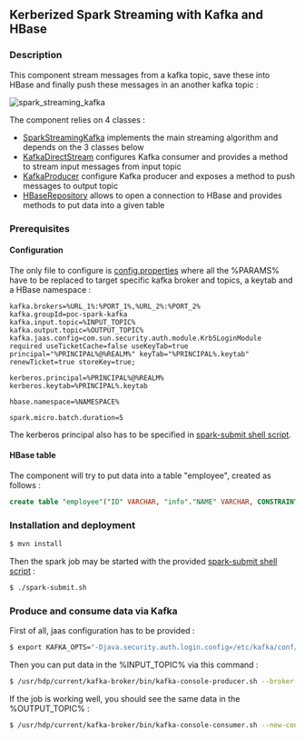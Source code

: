 ## Kerberized Spark Streaming with Kafka and HBase

### Description

This component stream messages from a kafka topic, save these into HBase and finally push these messages in an another kafka topic :

![spark_streaming_kafka](https://user-images.githubusercontent.com/10392318/57933520-cfaec400-78bd-11e9-8a81-2e135bea1752.png)

The component relies on 4 classes :
* [SparkStreamingKafka](src/main/scala/com/kr/SparkStreamingKafka.scala) implements the main streaming algorithm and depends on the 3 classes below
* [KafkaDirectStream](src/main/scala/com/kr/KafkaDirectStream.scala) configures Kafka consumer and provides a method to stream input messages from input topic
* [KafkaProducer](src/main/scala/com/kr/KafkaProducer.scala) configure Kafka producer and exposes a method to push messages to output topic
* [HBaseRepository](src/main/scala/com/kr/HBaseRepository.scala) allows to open a connection to HBase and provides methods to put data into a given table

### Prerequisites

#### Configuration

The only file to configure is [config.properties](config.properties) where all the %PARAMS% have to be replaced to target specific kafka broker and topics, a keytab and a HBase namespace :

```properties
kafka.brokers=%URL_1%:%PORT_1%,%URL_2%:%PORT_2%
kafka.groupId=poc-spark-kafka
kafka.input.topic=%INPUT_TOPIC%
kafka.output.topic=%OUTPUT_TOPIC%
kafka.jaas.config=com.sun.security.auth.module.Krb5LoginModule required useTicketCache=false useKeyTab=true principal="%PRINCIPAL%@%REALM%" keyTab="%PRINCIPAL%.keytab" renewTicket=true storeKey=true;

kerberos.principal=%PRINCIPAL%@%REALM%
kerberos.keytab=%PRINCIPAL%.keytab

hbase.namespace=%NAMESPACE%

spark.micro.batch.duration=5
```

The kerberos principal also has to be specified in [spark-submit shell script](spark-submit.sh).

#### HBase table

The component will try to put data into a table "employee", created as follows :

```sql
create table "employee"("ID" VARCHAR, "info"."NAME" VARCHAR, CONSTRAINT pk PRIMARY KEY(ID));
```

### Installation and deployment

```bash
$ mvn install
```
Then the spark job may be started with the provided [spark-submit shell script](spark-submit.sh) :
```bash
$ ./spark-submit.sh
```

### Produce and consume data via Kafka

First of all, jaas configuration has to be provided :
```bash
$ export KAFKA_OPTS="-Djava.security.auth.login.config=/etc/kafka/conf/kafka_client_jaas.conf"
```

Then you can put data in the %INPUT_TOPIC% via this command :
```bash
$ /usr/hdp/current/kafka-broker/bin/kafka-console-producer.sh --broker-list %URL_1%:%PORT_1%,%URL_2%:%PORT_2% --topic %INPUT_TOPIC% --security-protocol SASL_SSL --property security.protocol=SASL_SSL
```

If the job is working well, you should see the same data in the %OUTPUT_TOPIC% :
```bash
$ /usr/hdp/current/kafka-broker/bin/kafka-console-consumer.sh --new-consumer --bootstrap-server %URL_1%:%PORT_1%,%URL_2%:%PORT_2% --topic %OUTPUT_TOPIC% --security-protocol SASL_SSL --property security.protocol=SASL_SSL
```

